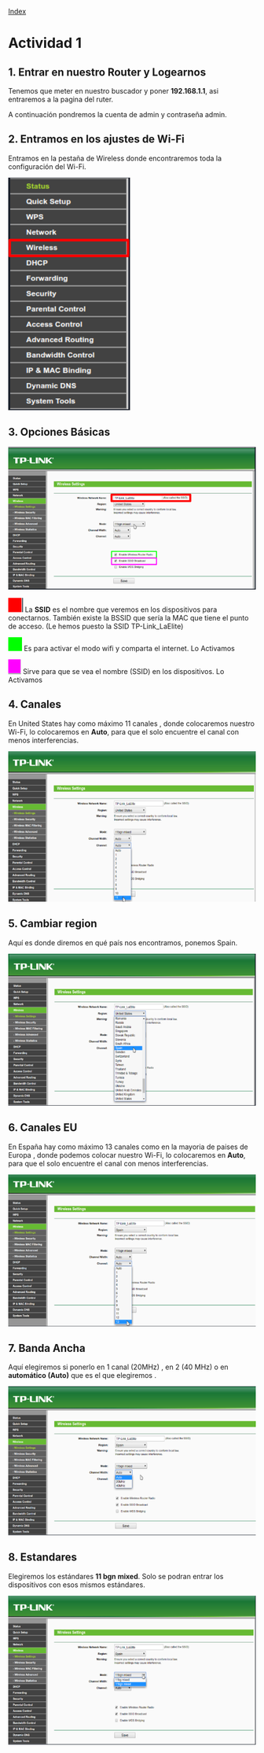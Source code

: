 [Index](https://github.com/villalba189/Conf.PA/blob/master/Index.md)

# Actividad 1

## 1. Entrar en nuestro Router y Logearnos

Tenemos que meter en nuestro buscador y poner **192.168.1.1**, asi entraremos a la pagina del ruter.

A continuación pondremos la cuenta de admin y contraseña admin.

## 2. Entramos en los ajustes de Wi-Fi

Entramos en la pestaña de Wireless donde encontraremos toda la configuración del Wi-Fi.

![Opciones](./Imagenes/1.png)

## 3. Opciones Básicas

![Basicas](./Imagenes/2.png)

![Nombre SSID](./Imagenes/0.1.png)
La **SSID** es el nombre que veremos en los dispositivos para conectarnos.
También existe la BSSID que sería la MAC que tiene el punto de acceso.
(Le hemos puesto la SSID TP-Link_LaElite)

![Activar modo wi-fi](./Imagenes/0.2.png)
Es para activar el modo wifi y comparta el internet. Lo Activamos

![Ver SSID](./Imagenes/0.3.png)
Sirve para que se vea el nombre (SSID) en los dispositivos. Lo Activamos


## 4. Canales

En United States hay como máximo 11 canales , donde colocaremos nuestro Wi-Fi, lo colocaremos en **Auto**, para que el solo encuentre el canal con menos interferencias.

![Canales 11](./Imagenes/3.png)

## 5. Cambiar region

Aquí es donde diremos en qué país nos encontramos, ponemos Spain.

![Region Spain](./Imagenes/4.png)

## 6. Canales EU

En España hay como máximo 13 canales como en la mayoria de paises de Europa , donde podemos colocar nuestro Wi-Fi, lo colocaremos en **Auto**, para que el solo encuentre el canal con menos interferencias.

![Canales Europa](./Imagenes/5.png)

## 7. Banda Ancha

Aquí elegiremos si ponerlo en 1 canal (20MHz) , en 2 (40 MHz) o en **automático (Auto)** que es el que elegiremos .

![Banda ancha automatica](./Imagenes/6.png)

## 8. Estandares

Elegiremos los estándares **11 bgn mixed**.
Solo se podran entrar los dispositivos con esos mismos  estándares.

![Estandard mixed](./Imagenes/7.png)
